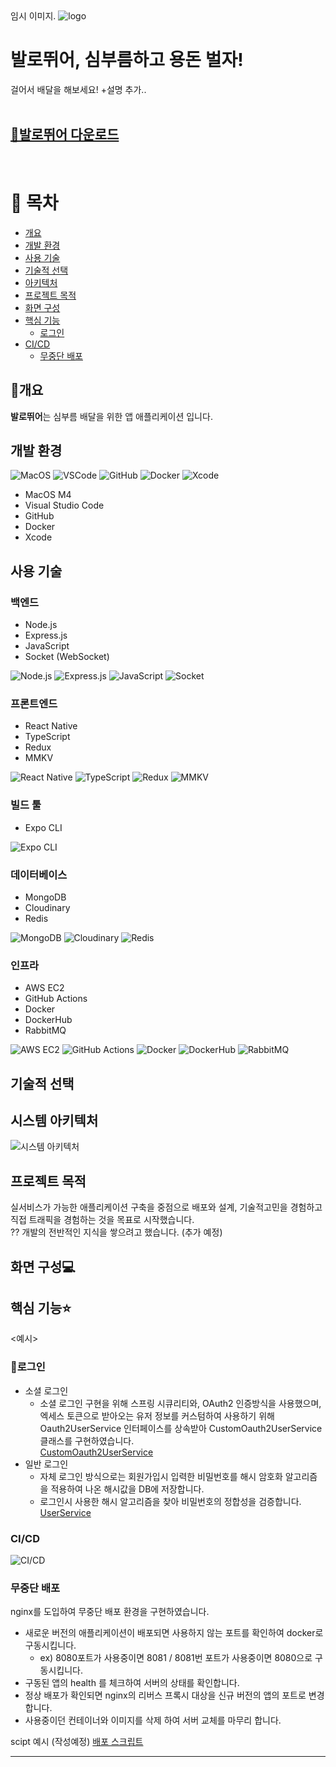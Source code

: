
<br><br> 
임시 이미지.
![logo](https://encrypted-tbn0.gstatic.com/images?q=tbn:ANd9GcT8p1vW3pwuQKJuxp6d6pw0j4fyibaNzX40Ag&s)

# 발로뛰어, 심부름하고 용돈 벌자!

걸어서 배달을 해보세요!
+설명 추가..
<br><br>
## [🚀발로뛰어 다운로드](https://)
<br>

# 📖 목차 
 - [개요](#개요) 
 - [개발 환경](#개발-환경)
 - [사용 기술](#사용-기술)
 - [기술적 선택](#기술적-선택)
 - [아키텍처](#시스템-아키텍처) 
 - [프로젝트 목적](#프로젝트-목적)
 - [화면 구성](#화면-구성)
 -  [핵심 기능](#핵심-기능)
    - [로그인](#로그인)
 - [CI/CD](#cicd)
    - [무중단 배포](#무중단-배포)


## 📃개요
**발로뛰어**는 심부름 배달을 위한 앱 애플리케이션 입니다.<br> 


## 개발 환경

![MacOS](https://img.shields.io/badge/macOS-M4-black?style=flat&logo=macos) ![VSCode](https://img.shields.io/badge/vscode-blue?style=flat&logo=VisualStudioCode) ![GitHub](https://img.shields.io/badge/github-606060?style=flat&logo=github) ![Docker](https://img.shields.io/badge/Docker-ADD8E6?style=flat&logo=docker) ![Xcode](https://img.shields.io/badge/Xcode-147EFB?style=flat&logo=xcode)

 - MacOS M4
 - Visual Studio Code
 - GitHub
 - Docker
 - Xcode

## 사용 기술

### 백엔드
- Node.js
- Express.js
- JavaScript
- Socket (WebSocket)

![Node.js](https://img.shields.io/badge/Node.js-43853D?style=flat&logo=node.js) ![Express.js](https://img.shields.io/badge/Express.js-000000?style=flat&logo=express) ![JavaScript](https://img.shields.io/badge/JavaScript-F7DF1E?style=flat&logo=javascript) ![Socket](https://img.shields.io/badge/Socket-000000?style=flat&logo=websocket)

### 프론트엔드
- React Native
- TypeScript
- Redux
- MMKV

![React Native](https://img.shields.io/badge/React_Native-61DAFB?style=flat&logo=react) ![TypeScript](https://img.shields.io/badge/TypeScript-3178C6?style=flat&logo=typescript) ![Redux](https://img.shields.io/badge/Redux-764ABC?style=flat&logo=redux) ![MMKV](https://img.shields.io/badge/MMKV-000000?style=flat&logo=mmkv)

### 빌드 툴
- Expo CLI

![Expo CLI](https://img.shields.io/badge/Expo_CLI-000020?style=flat&logo=expo)

### 데이터베이스
- MongoDB
- Cloudinary
- Redis

![MongoDB](https://img.shields.io/badge/MongoDB-47A248?style=flat&logo=mongodb) ![Cloudinary](https://img.shields.io/badge/Cloudinary-0F1419?style=flat&logo=cloudinary) ![Redis](https://img.shields.io/badge/Redis-DC382D?style=flat&logo=redis)

### 인프라
- AWS EC2
- GitHub Actions
- Docker
- DockerHub
- RabbitMQ

![AWS EC2](https://img.shields.io/badge/AWS_EC2-FF8C00?style=flat&logo=amazonec2) ![GitHub Actions](https://img.shields.io/badge/GitHub_Actions-2088FF?style=flat&logo=githubactions) ![Docker](https://img.shields.io/badge/Docker-ADD8E6?style=flat&logo=docker) ![DockerHub](https://img.shields.io/badge/DockerHub-0DB7ED?style=flat&logo=docker) ![RabbitMQ](https://img.shields.io/badge/RabbitMQ-FF6600?style=flat&logo=rabbitmq)


## 기술적 선택


## 시스템 아키텍처
![시스템 아키텍처](https://github.com/wrd1stProgrammer/eighteen/blob/sub/front/src/assets/images/archi.drawio.png)


## 프로젝트 목적
실서비스가 가능한 애플리케이션 구축을 중점으로 배포와 설계, 기술적고민을 경험하고 직접 트래픽을 경험하는 것을 목표로 시작했습니다.<br>
?? 개발의 전반적인 지식을 쌓으려고 했습니다. (추가 예정)



## 화면 구성💻


## 핵심 기능⭐
<예시>
### 🌠로그인
- 소셜 로그인
    - 소셜 로그인 구현을 위해 스프링 시큐리티와, OAuth2 인증방식을 사용했으며, 엑세스 토큰으로 받아오는 유저 정보를 커스텀하여 사용하기 위해 Oauth2UserService 인터페이스를 상속받아 CustomOauth2UserService 클래스를 구현하였습니다. <br> [CustomOauth2UserService](https://github.com/JaeJinByun/MoCo/blob/986566e2fe78b7bab74394fa0f3650f85186adc2/src/main/java/com/board/board/service/user/CustomOAuth2UserService.java#L25)
- 일반 로그인
    -  자체 로그인 방식으로는 회원가입시 입력한 비밀번호를 해시 암호화 알고리즘을 적용하여 나온 해시값을 DB에 저장합니다.
    - 로그인시 사용한 해시 알고리즘을 찾아 비밀번호의 정합성을 검증합니다. <br> [UserService](https://github.com/wlswo/MoCo/blob/df49bb214d4e8429045f7a1b1f808d82c8189235/src/main/java/com/board/board/service/user/CustomOAuth2UserService.java#L24-L70)



### CI/CD
![CI/CD](https://github.com/wrd1stProgrammer/eighteen/blob/sub/front/src/assets/images/_cicd.drawio.png)

### 무중단 배포

nginx를 도입하여 무중단 배포 환경을 구현하였습니다.
- 새로운 버전의 애플리케이션이 배포되면 사용하지 않는 포트를 확인하여 docker로 구동시킵니다.
    - ex)  8080포트가 사용중이면 8081 / 8081번 포트가 사용중이면 8080으로 구동시킵니다.
- 구동된 앱의 health 를 체크하여 서버의 상태를 확인합니다.
-  정상 배포가 확인되면 nginx의 리버스 프록시 대상을 신규 버전의 앱의 포트로 변경합니다.
-  사용중이던 컨테이너와 이미지를 삭제 하여 서버 교체를 마무리 합니다.

scipt 예시 (작성예정)
[배포 스크립트](https://github.com/JaeJinByun/MoCo/blob/a4cada0878e963cb8260effbf357f7eaced211cc/.github/workflows/gradle.yml#L59-L111)


---

